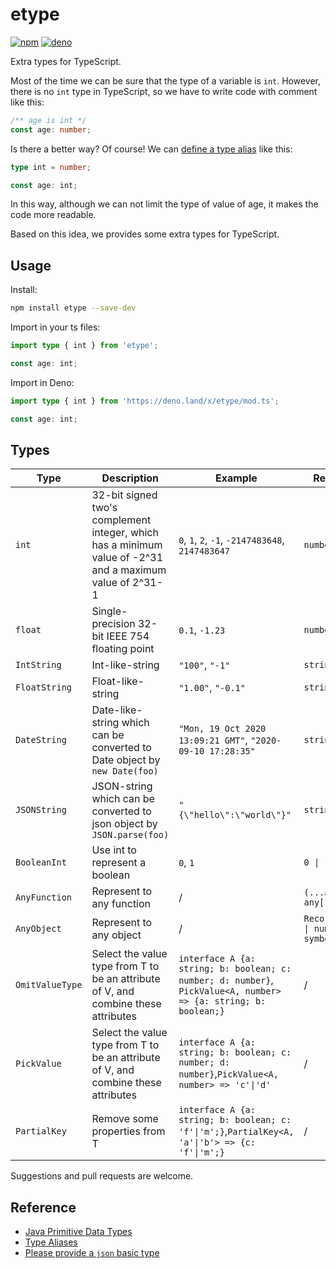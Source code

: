 # etype

[![npm](https://img.shields.io/npm/v/etype)](https://www.npmjs.com/package/etype)
[![deno](https://img.shields.io/badge/Deno-1.4.6-brightgreen.svg?logo=deno)](https://deno.land/x/etype)

Extra types for TypeScript.

Most of the time we can be sure that the type of a variable is `int`. However, there is no `int` type in TypeScript, so we have to write code with comment like this:

```ts
/** age is int */
const age: number;
```

<!-- prettier-ignore -->
Is there a better way? Of course! We can [define a type alias][Type Aliases] like this:

```ts
type int = number;

const age: int;
```

In this way, although we can not limit the type of value of age, it makes the code more readable.

Based on this idea, we provides some extra types for TypeScript.

## Usage

Install:

```bash
npm install etype --save-dev
```

Import in your ts files:

```ts
import type { int } from 'etype';

const age: int;
```

Import in Deno:

```ts
import type { int } from 'https://deno.land/x/etype/mod.ts';

const age: int;
```

## Types

| Type            | Description                                                                                              | Example                                                                                                         | Real Type                                 |
| --------------- | -------------------------------------------------------------------------------------------------------- | --------------------------------------------------------------------------------------------------------------- | ----------------------------------------- |
| `int`           | 32-bit signed two's complement integer, which has a minimum value of -2^31 and a maximum value of 2^31-1 | `0`, `1`, `2`, `-1`, `-2147483648`, `2147483647`                                                                | `number`                                  |
| `float`         | Single-precision 32-bit IEEE 754 floating point                                                          | `0.1`, `-1.23`                                                                                                  | `number`                                  |
| `IntString`     | Int-like-string                                                                                          | `"100"`, `"-1"`                                                                                                 | `string`                                  |
| `FloatString`   | Float-like-string                                                                                        | `"1.00"`, `"-0.1"`                                                                                              | `string`                                  |
| `DateString`    | Date-like-string which can be converted to Date object by `new Date(foo)`                                | `"Mon, 19 Oct 2020 13:09:21 GMT"`, `"2020-09-10 17:28:35"`                                                      | `string`                                  |
| `JSONString`    | JSON-string which can be converted to json object by `JSON.parse(foo)`                                   | `"{\"hello\":\"world\"}"`                                                                                       | `string`                                  |
| `BooleanInt`    | Use int to represent a boolean                                                                           | `0`, `1`                                                                                                        | `0 \| 1`                                  |
| `AnyFunction`   | Represent to any function                                                                                | /                                                                                                               | `(...args: any[]) => any`                 |
| `AnyObject`     | Represent to any object                                                                                  | /                                                                                                               | `Record<string \| number \| symbol, any>` |
| `OmitValueType` | Select the value type from T to be an attribute of V, and combine these attributes                       | `interface A {a: string; b: boolean; c: number; d: number}`, `PickValue<A, number> => {a: string; b: boolean;}` | /                                         |
| `PickValue`     | Select the value type from T to be an attribute of V, and combine these attributes                       | `interface A {a: string; b: boolean; c: number; d: number}`,`PickValue<A, number> => 'c'\|'d'`                  | /                                         |
| `PartialKey`    | Remove some properties from T                                                                            | `interface A {a: string; b: boolean; c: 'f'\|'m';}`,`PartialKey<A, 'a'\|'b'> => {c: 'f'\|'m';}`                 | /                                         |

Suggestions and pull requests are welcome.

## Reference

- [Java Primitive Data Types](https://docs.oracle.com/javase/tutorial/java/nutsandbolts/datatypes.html)
- [Type Aliases][]
- [Please provide a `json` basic type](https://github.com/microsoft/TypeScript/issues/1897)

<!-- prettier-ignore -->
[Type Aliases]: https://www.typescriptlang.org/docs/handbook/advanced-types.html#type-aliases
